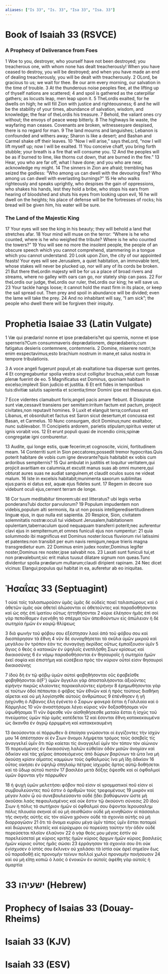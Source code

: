 ```yaml
---
aliases: ["Is 33", "Is. 33", "Isa 33", "Isa. 33"]
---
```



# Book of Isaiah 33 (RSVCE)

### A Prophecy of Deliverance from Foes
1 Woe to you, destroyer, who yourself have not been destroyed; you treacherous one, with whom none has dealt treacherously! When you have ceased to destroy, you will be destroyed; and when you have made an end of dealing treacherously, you will be dealt with treacherously.
2 OLord, be gracious to us; we wait for thee. Be our arm every morning, our salvation in the time of trouble.
3 At the thunderous noise peoples flee, at the lifting up of thyself nations are scattered;
4 and spoil is gathered as the caterpillar gathers; as locusts leap, men leap upon it.
5 TheLordis exalted, for he dwells on high; he will fill Zion with justice and righteousness;
6 and he will be the stability of your times, abundance of salvation, wisdom, and knowledge; the fear of theLordis his treasure.
7 Behold, the valiant ones cry without; the envoys of peace weep bitterly.
8 The highways lie waste, the wayfaring man ceases. Covenants are broken, witnessesyare despised, there is no regard for man.
9 The land mourns and languishes; Lebanon is confounded and withers away; Sharon is like a desert; and Bashan and Carmel shake off their leaves.
10 “Now I will arise,” says theLord, “now I will lift myself up; now I will be exalted.
11 You conceive chaff, you bring forth stubble; your breath is a fire that will consume you.
12 And the peoples will be as if burned to lime, like thorns cut down, that are burned in the fire.”
13 Hear, you who are far off, what I have done; and you who are near, acknowledge my might.
14 The sinners in Zion are afraid; trembling has seized the godless: “Who among us can dwell with the devouring fire? Who among us can dwell with everlasting burnings?”
15 He who walks righteously and speaks uprightly, who despises the gain of oppressions, who shakes his hands, lest they hold a bribe, who stops his ears from hearing of bloodshed and shuts his eyes from looking upon evil,
16 he will dwell on the heights; his place of defense will be the fortresses of rocks; his bread will be given him, his water will be sure.
### The Land of the Majestic King
17 Your eyes will see the king in his beauty; they will behold a land that stretches afar.
18 Your mind will muse on the terror: “Where is he who counted, where is he who weighed the tribute? Where is he who counted the towers?”
19 You will see no more the insolent people, the people of an obscure speech which you cannot comprehend, stammering in a tongue which you cannot understand.
20 Look upon Zion, the city of our appointed feasts! Your eyes will see Jerusalem, a quiet habitation, an immovable tent, whose stakes will never be plucked up, nor will any of its cords be broken.
21 But there theLordin majesty will be for us a place of broad rivers and streams, where no galley with oars can go, nor stately ship can pass.
22 For theLordis our judge, theLordis our ruler, theLordis our king; he will save us.
23 Your tackle hangs loose; it cannot hold the mast firm in its place, or keep the sail spread out. Then prey and spoil in abundance will be divided; even the lame will take the prey.
24 And no inhabitant will say, “I am sick”; the people who dwell there will be forgiven their iniquity.


# Prophetia Isaiae 33 (Latin Vulgate)

1 Væ qui prædaris! nonne et ipse prædaberis?et qui spernis, nonne et ipse sperneris?Cum consummaveris deprædationem, deprædaberis;cum fatigatus desieris contemnere, contemneris.
2 Domine, miserere nostri,te enim exspectavimus;esto brachium nostrum in mane,et salus nostra in tempore tribulationis.

3 A voce angeli fugerunt populi,et ab exaltatione tua dispersæ sunt gentes.
4 Et congregabuntur spolia vestra sicut colligitur bruchus,velut cum fossæ plenæ fuerint de eo.
5 Magnificatus est Dominus, quoniam habitavit in excelso;implevit Sion judicio et justitia.
6 Et erit fides in temporibus tuis:divitiæ salutis sapientia et scientia;timor Domini ipse est thesaurus ejus.

7 Ecce videntes clamabunt foris;angeli pacis amare flebunt.
8 Dissipatæ sunt viæ,cessavit transiens per semitam:irritum factum est pactum, projecit civitates,non reputavit homines.
9 Luxit et elanguit terra;confusus est Libanus, et obsorduit:et factus est Saron sicut desertum,et concussa est Basan, et Carmelus.
10 Nunc consurgam, dicit Dominus;nunc exaltabor, nunc sublevabor.
11 Concipietis ardorem, parietis stipulam;spiritus vester ut ignis vorabit vos.
12 Et erunt populi quasi de incendio cinis;spinæ congregatæ igni comburentur.

13 Audite, qui longe estis, quæ fecerim;et cognoscite, vicini, fortitudinem meam.
14 Conterriti sunt in Sion peccatores;possedit tremor hypocritas.Quis poterit habitare de vobis cum igne devorante?quis habitabit ex vobis cum ardoribus sempiternis?
15 Qui ambulat in justitiis et loquitur veritatem,qui projicit avaritiam ex calumnia,et excutit manus suas ab omni munere,qui obturat aures suas ne audiat sanguinem,et claudit oculos suos ne videat malum.
16 Iste in excelsis habitabit;munimenta saxorum sublimitas ejus:panis ei datus est, aquæ ejus fideles sunt.
17 Regem in decore suo videbunt oculi ejus,cernent terram de longe.

18 Cor tuum meditabitur timorem:ubi est litteratus? ubi legis verba ponderans?ubi doctor parvulorum?
19 Populum impudentem non videbis,populum alti sermonis, ita ut non possis intelligeredisertitudinem linguæ ejus, in quo nulla est sapientia.
20 Respice, Sion, civitatem solemnitatis nostræ:oculi tui videbunt Jerusalem,habitationem opulentam,tabernaculum quod nequaquam transferri poterit;nec auferentur clavi ejus in sempiternum,et omnes funiculi ejus non rumpentur:
21 quia solummodo ibi magnificus est Dominus noster:locus fluviorum rivi latissimi et patentes:non transibit per eum navis remigum,neque trieris magna transgredietur eum.
22 Dominus enim judex noster,Dominus legifer noster,Dominus rex noster,ipse salvabit nos.
23 Laxati sunt funiculi tui,et non prævalebunt;sic erit malus tuusut dilatare signum non queas.Tunc dividentur spolia prædarum multarum;claudi diripient rapinam.
24 Nec dicet vicinus: Elangui;populus qui habitat in ea, auferetur ab eo iniquitas.


# Ἠσαΐας 33 (Septuagint)

1 οὐαὶ τοῖς ταλαιπωροῦσιν ὑμᾶς ὑμᾶς δὲ οὐδεὶς ποιεῖ ταλαιπώρους καὶ ὁ ἀθετῶν ὑμᾶς οὐκ ἀθετεῖ ἁλώσονται οἱ ἀθετοῦντες καὶ παραδοθήσονται καὶ ὡς σὴς ἐπὶ ἱματίου οὕτως ἡττηθήσονται
2 κύριε ἐλέησον ἡμᾶς ἐπὶ σοὶ γὰρ πεποίθαμεν ἐγενήθη τὸ σπέρμα τῶν ἀπειθούντων εἰς ἀπώλειαν ἡ δὲ σωτηρία ἡμῶν ἐν καιρῷ θλίψεως

3 διὰ φωνὴν τοῦ φόβου σου ἐξέστησαν λαοὶ ἀπὸ τοῦ φόβου σου καὶ διεσπάρησαν τὰ ἔθνη
4 νῦν δὲ συναχθήσεται τὰ σκῦλα ὑμῶν μικροῦ καὶ μεγάλου ὃν τρόπον ἐάν τις συναγάγῃ ἀκρίδας οὕτως ἐμπαίξουσιν ὑμῖν
5 ἅγιος ὁ θεὸς ὁ κατοικῶν ἐν ὑψηλοῖς ἐνεπλήσθη Σιων κρίσεως καὶ δικαιοσύνης
6 ἐν νόμῳ παραδοθήσονται ἐν θησαυροῖς ἡ σωτηρία ἡμῶν ἐκεῖ σοφία καὶ ἐπιστήμη καὶ εὐσέβεια πρὸς τὸν κύριον οὗτοί εἰσιν θησαυροὶ δικαιοσύνης

7 ἰδοὺ δὴ ἐν τῷ φόβῳ ὑμῶν αὐτοὶ φοβηθήσονται οὓς ἐφοβεῖσθε φοβηθήσονται ἀ{F'} ὑμῶν ἄγγελοι γὰρ ἀποσταλήσονται ἀξιοῦντες εἰρήνην πικρῶς κλαίοντες παρακαλοῦντες εἰρήνην
8 ἐρημωθήσονται γὰρ αἱ τούτων ὁδοί πέπαυται ὁ φόβος τῶν ἐθνῶν καὶ ἡ πρὸς τούτους διαθήκη αἴρεται καὶ οὐ μὴ λογίσησθε αὐτοὺς ἀνθρώπους
9 ἐπένθησεν ἡ γῆ ᾐσχύνθη ὁ Λίβανος ἕλη ἐγένετο ὁ Σαρων φανερὰ ἔσται ἡ Γαλιλαία καὶ ὁ Κάρμηλος
10 νῦν ἀναστήσομαι λέγει κύριος νῦν δοξασθήσομαι νῦν ὑψωθήσομαι
11 νῦν ὄψεσθε νῦν αἰσθηθήσεσθε ματαία ἔσται ἡ ἰσχὺς τοῦ πνεύματος ὑμῶν πῦρ ὑμᾶς κατέδεται
12 καὶ ἔσονται ἔθνη κατακεκαυμένα ὡς ἄκανθα ἐν ἀγρῷ ἐρριμμένη καὶ κατακεκαυμένη

13 ἀκούσονται οἱ πόρρωθεν ἃ ἐποίησα γνώσονται οἱ ἐγγίζοντες τὴν ἰσχύν μου
14 ἀπέστησαν οἱ ἐν Σιων ἄνομοι λήμψεται τρόμος τοὺς ἀσεβεῖς τίς ἀναγγελεῖ ὑμῖν ὅτι πῦρ καίεται τίς ἀναγγελεῖ ὑμῖν τὸν τόπον τὸν αἰώνιον
15 πορευόμενος ἐν δικαιοσύνῃ λαλῶν εὐθεῖαν ὁδόν μισῶν ἀνομίαν καὶ ἀδικίαν καὶ τὰς χεῖρας ἀποσειόμενος ἀπὸ δώρων βαρύνων τὰ ὦτα ἵνα μὴ ἀκούσῃ κρίσιν αἵματος καμμύων τοὺς ὀφθαλμοὺς ἵνα μὴ ἴδῃ ἀδικίαν
16 οὗτος οἰκήσει ἐν ὑψηλῷ σπηλαίῳ πέτρας ἰσχυρᾶς ἄρτος αὐτῷ δοθήσεται καὶ τὸ ὕδωρ αὐτοῦ πιστόν
17 βασιλέα μετὰ δόξης ὄψεσθε καὶ οἱ ὀφθαλμοὶ ὑμῶν ὄψονται γῆν πόρρωθεν

18 ἡ ψυχὴ ὑμῶν μελετήσει φόβον ποῦ εἰσιν οἱ γραμματικοί ποῦ εἰσιν οἱ συμβουλεύοντες ποῦ ἐστιν ὁ ἀριθμῶν τοὺς τρεφομένους
19 μικρὸν καὶ μέγαν λαόν ᾧ οὐ συνεβουλεύσαντο οὐδὲ ᾔδει βαθύφωνον ὥστε μὴ ἀκοῦσαι λαὸς πεφαυλισμένος καὶ οὐκ ἔστιν τῷ ἀκούοντι σύνεσις
20 ἰδοὺ Σιων ἡ πόλις τὸ σωτήριον ἡμῶν οἱ ὀφθαλμοί σου ὄψονται Ιερουσαλημ πόλις πλουσία σκηναὶ αἳ οὐ μὴ σεισθῶσιν οὐδὲ μὴ κινηθῶσιν οἱ πάσσαλοι τῆς σκηνῆς αὐτῆς εἰς τὸν αἰῶνα χρόνον οὐδὲ τὰ σχοινία αὐτῆς οὐ μὴ διαρραγῶσιν
21 ὅτι τὸ ὄνομα κυρίου μέγα ὑμῖν τόπος ὑμῖν ἔσται ποταμοὶ καὶ διώρυγες πλατεῖς καὶ εὐρύχωροι οὐ πορεύσῃ ταύτην τὴν ὁδόν οὐδὲ πορεύσεται πλοῖον ἐλαῦνον
22 ὁ γὰρ θεός μου μέγας ἐστίν οὐ παρελεύσεταί με κύριος κριτὴς ἡμῶν κύριος ἄρχων ἡμῶν κύριος βασιλεὺς ἡμῶν κύριος οὗτος ἡμᾶς σώσει
23 ἐρράγησαν τὰ σχοινία σου ὅτι οὐκ ἐνίσχυσεν ὁ ἱστός σου ἔκλινεν οὐ χαλάσει τὰ ἱστία οὐκ ἀρεῖ σημεῖον ἕως οὗ παραδοθῇ εἰς προνομήν τοίνυν πολλοὶ χωλοὶ προνομὴν ποιήσουσιν
24 καὶ οὐ μὴ εἴπῃ κοπιῶ ὁ λαὸς ὁ ἐνοικῶν ἐν αὐτοῖς ἀφέθη γὰρ αὐτοῖς ἡ ἁμαρτία


# 33 ישעיהו (Hebrew)


# Prophecy of Isaias 33 (Douay-Rheims)


# Isaiah 33 (KJV)


# Isaiah 33 (ESV)

